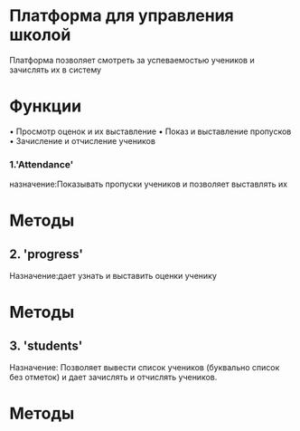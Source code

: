 # Платформа для управления школой 
  Платформа позволяет смотреть за успеваемостью учеников и зачислять их в систему 
# Функции
 •	Просмотр оценок и их выставление 
 •	Показ и выставление пропусков
 •	Зачисление и отчисление учеников
### 1.'Attendance'
назначение:Показывать пропуски учеников и позволяет 
выставлять их
# Методы
## 2. 'progress'
Назначение:дает узнать и выставить оценки ученику
# Методы 
## 3. 'students'
Назначение: Позволяет вывести список учеников (буквально список без отметок) и дает 
зачислять и отчислять  учеников.
# Методы 
